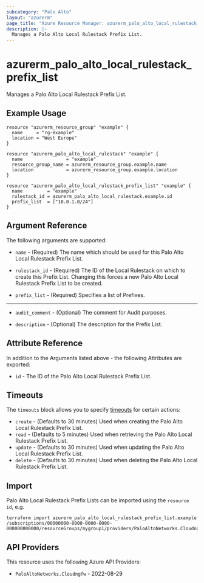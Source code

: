 ```yaml
---
subcategory: "Palo Alto"
layout: "azurerm"
page_title: "Azure Resource Manager: azurerm_palo_alto_local_rulestack_prefix_list"
description: |-
  Manages a Palo Alto Local Rulestack Prefix List.
---
```


# azurerm_palo_alto_local_rulestack_prefix_list

Manages a Palo Alto Local Rulestack Prefix List.

## Example Usage

```hcl
resource "azurerm_resource_group" "example" {
  name     = "rg-example"
  location = "West Europe"
}

resource "azurerm_palo_alto_local_rulestack" "example" {
  name                = "example"
  resource_group_name = azurerm_resource_group.example.name
  location            = azurerm_resource_group.example.location
}

resource "azurerm_palo_alto_local_rulestack_prefix_list" "example" {
  name         = "example"
  rulestack_id = azurerm_palo_alto_local_rulestack.example.id
  prefix_list  = ["10.0.1.0/24"]
}
```

## Argument Reference

The following arguments are supported:

* `name` - (Required) The name which should be used for this Palo Alto Local Rulestack Prefix List.

* `rulestack_id` - (Required) The ID of the Local Rulestack on which to create this Prefix List. Changing this forces a new Palo Alto Local Rulestack Prefix List to be created.

* `prefix_list` - (Required) Specifies a list of Prefixes.

---

* `audit_comment` - (Optional) The comment for Audit purposes.

* `description` - (Optional) The description for the Prefix List.

## Attribute Reference

In addition to the Arguments listed above - the following Attributes are exported: 

* `id` - The ID of the Palo Alto Local Rulestack Prefix List.

## Timeouts

The `timeouts` block allows you to specify [timeouts](https://developer.hashicorp.com/terraform/language/resources/configure#define-operation-timeouts) for certain actions:

* `create` - (Defaults to 30 minutes) Used when creating the Palo Alto Local Rulestack Prefix List.
* `read` - (Defaults to 5 minutes) Used when retrieving the Palo Alto Local Rulestack Prefix List.
* `update` - (Defaults to 30 minutes) Used when updating the Palo Alto Local Rulestack Prefix List.
* `delete` - (Defaults to 30 minutes) Used when deleting the Palo Alto Local Rulestack Prefix List.

## Import

Palo Alto Local Rulestack Prefix Lists can be imported using the `resource id`, e.g.

```shell
terraform import azurerm_palo_alto_local_rulestack_prefix_list.example /subscriptions/00000000-0000-0000-0000-000000000000/resourceGroups/mygroup1/providers/PaloAltoNetworks.Cloudngfw/localRulestacks/myLocalRulestack/prefixLists/myFQDNList1
```

## API Providers
<!-- This section is generated, changes will be overwritten -->
This resource uses the following Azure API Providers:

* `PaloAltoNetworks.Cloudngfw` - 2022-08-29
